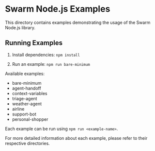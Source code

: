 # Swarm Node.js Examples

This directory contains examples demonstrating the usage of the Swarm Node.js library.

## Running Examples

1. Install dependencies:   ```
   npm install   ```

2. Run an example:   ```
   npm run bare-minimum   ```

Available examples:
- bare-minimum
- agent-handoff
- context-variables
- triage-agent
- weather-agent
- airline
- support-bot
- personal-shopper

Each example can be run using `npm run <example-name>`.

For more detailed information about each example, please refer to their respective directories.
